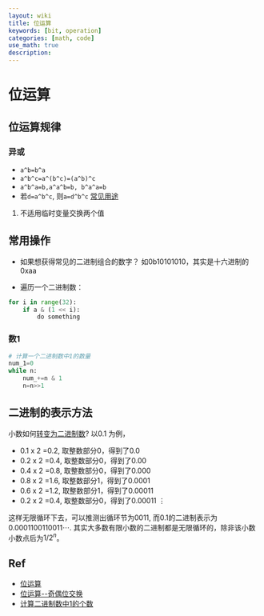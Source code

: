 ```yaml
---
layout: wiki
title: 位运算
keywords: [bit, operation]
categories: [math, code]
use_math: true
description: 
---
```


# 位运算
## 位运算规律
### 异或
- `a^b=b^a`
- `a^b^c=a^(b^c)=(a^b)^c`
- `a^b^a=b,a^a^b=b, b^a^a=b`
- 若`d=a^b^c`, 则`a=d^b^c`
[常见用途](https://blog.csdn.net/feliciafay/article/details/6842604)

1. 不适用临时变量交换两个值

## 常用操作

- 如果想获得常见的二进制组合的数字？ 如0b10101010，其实是十六进制的0xaa

- 遍历一个二进制数：

```python
for i in range(32):
    if a & (1 << i):
        do something
```


### 数1

```python
# 计算一个二进制数中1的数量
num_1=0
while n:
    num_+=n & 1
    n=n>>1
```

## 二进制的表示方法
小数如何[转变为二进制数](https://spaces.ac.cn/archives/1907)? 
以0.1 为例， 
- 0.1 x 2 =0.2, 取整数部分0，得到了0.0
- 0.2 x 2 =0.4, 取整数部分0，得到了0.00
- 0.4 x 2 =0.8, 取整数部分0，得到了0.000
- 0.8 x 2 =1.6, 取整数部分1，得到了0.0001
- 0.6 x 2 =1.2, 取整数部分1，得到了0.00011
- 0.2 x 2 =0.4, 取整数部分0，得到了0.00011
$\vdots$

这样无限循环下去，可以推测出循环节为0011, 而0.1的二进制表示为$0.0001100110011\cdots$.
其实大多数有限小数的二进制都是无限循环的，除非该小数小数点后为$1/2^n$。



## Ref

- [位运算](https://www.cnblogs.com/Neeo/articles/10536202.html#%E6%8C%89%E4%BD%8D%E4%B8%8E-)
- [位运算--奇偶位交换](https://blog.csdn.net/weixin_46422390/article/details/106266981)
- [计算二进制数中1的个数](https://www.cnblogs.com/graphics/archive/2010/06/21/1752421.html)

